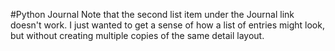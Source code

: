 #Python Journal
Note that the second list item under the Journal link doesn't work. I just wanted to get a sense of how a list of entries might look, but without creating multiple copies of the same detail layout.